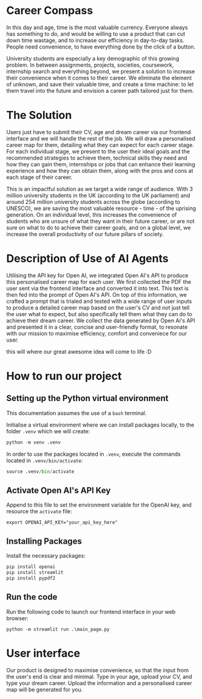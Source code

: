 # Career Compass

In this day and age, time is the most valuable currency. Everyone always has something to do, and would be willing to use a product that can cut down time wastage, and to increase our efficiency in day-to-day tasks. People need convenience, to have everything done by the click of a button. 

University students are especially a key demographic of this growing problem. In between assignments, projects, societies, coursework, internship search and everything beyond, we present a solution to increase their convenience when it comes to their career. We eliminate the element of unknown, and save their valuable time, and create a time machine: to let them travel into the future and envision a career path tailored just for them.

# The Solution

Users just have to submit their CV, age and dream career via our frontend interface and we will handle the rest of the job. We will draw a personalised career map for them, detailing what they can expect for each career stage. For each individual stage, we present to the user their ideal goals and the recommended strategies to achieve them, technical skills they need and how they can gain them, internships or jobs that can enhance their learning experience and how they can obtain them, along with the pros and cons at each stage of their career.

This is an impactful solution as we target a wide range of audience. With 3 million university students in the UK (according to the UK parliament) and around 254 million university students across the globe (according to UNESCO), we are saving the most valuable resource - time - of the uprising generation. On an individual level, this increases the convenience of students who are unsure of what they want in their future career, or are not sure on what to do to achieve their career goals, and on a global level, we increase the overall productivity of our future pillars of society.

# Description of Use of AI Agents

Utilising the API key for Open AI, we integrated Open AI's API to produce this personalised career map for each user. We first collected the PDF the user sent via the frontend interface and converted it into text. This text is then fed into the prompt of Open AI's API. On top of this information, we crafted a prompt that is trialed and tested with a wide range of user inputs to produce a detailed career map based on the user's CV and not just tell the user what to expect, but also specifically tell them what they can do to achieve their dream career. We collect the data generated by Open Ai's API and presented it in a clear, concise and user-friendly format, to resonate with our mission to maximise efficiency, comfort and conveniece for our user.

this will where our great awesome idea will come to life :D

# How to run our project

## Setting up the Python virtual environment

This documentation assumes the use of a `bash` terminal.

Initialise a virtual environment where we can install packages locally, to the folder `.venv` which we will create:

```python
python -m venv .venv
```

In order to use the packages located in `.venv`, execute the commands located in `.venv/bin/activate`:

```python
source .venv/bin/activate
```
## Activate Open AI's API Key
Append to this file to set the environment variable for the OpenAI key, and resource the `activate` file:

```
export OPENAI_API_KEY="your_api_key_here"
```

## Installing Packages

Install the necessary packages:

```python
pip install openai
pip install streamlit
pip install pypdf2
```

## Run the code

Run the following code to launch our frontend interface in your web browser:
```
python -m streamlit run .\main_page.py 
```
# User interface

Our product is designed to maximise convenience, so that the input from the user's end is clear and minimal. Type in your age, upload your CV, and type your dream career. Upload the information and a personalised career map will be generated for you.


